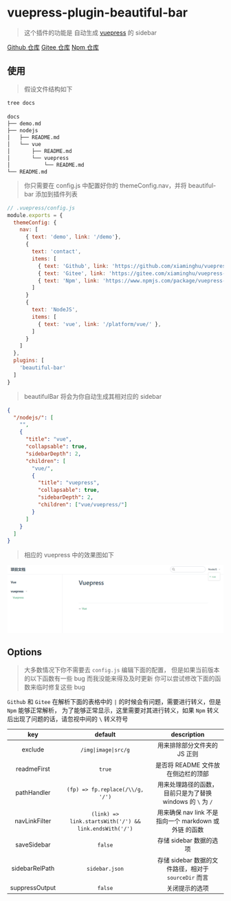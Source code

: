 # vuepress-plugin-beautiful-bar

> 这个插件的功能是 自动生成 [vuepress](https://vuepress.vuejs.org/zh/) 的 sidebar

[Github 仓库](https://github.com/xiaminghu/vuepress-plugin-beautiful-bar)
[Gitee 仓库](https://gitee.com/xiaminghu/vuepress-plugin-beautiful-bar)
[Npm 仓库](https://www.npmjs.com/package/vuepress-plugin-beautiful-bar)

## 使用

> 假设文件结构如下

```shell
tree docs

docs
├── demo.md
├── nodejs
│   ├── README.md
│   └── vue
│       ├── README.md
│       └── vuepress
│           └── README.md
└── README.md
```

> 你只需要在 config.js 中配置好你的 themeConfig.nav，并将 beautiful-bar 添加到插件列表

```javascript
// .vuepress/config.js
module.exports = {
  themeConfig: {
    nav: [
      { text: 'demo', link: '/demo'},
      {
        text: 'contact',
        items: [
          { text: 'Github', link: 'https://github.com/xiaminghu/vuepress-plugin-beautiful-bar' }
          { text: 'Gitee', link: 'https://gitee.com/xiaminghu/vuepress-plugin-beautiful-bar' }
          { text: 'Npm', link: 'https://www.npmjs.com/package/vuepress-plugin-beautiful-bar' }
        ]
      }
      {
        text: 'NodeJS',
        items: [
          { text: 'vue', link: '/platform/vue/' },
        ]
      }
    ]
  },
  plugins: [
    'beautiful-bar'
  ]
}
```

> beautifulBar 将会为你自动生成其相对应的 sidebar

```json
{
  "/nodejs/": [
    "",
    {
      "title": "vue",
      "collapsable": true,
      "sidebarDepth": 2,
      "children": [
        "vue/",
        {
          "title": "vuepress",
          "collapsable": true,
          "sidebarDepth": 2,
          "children": ["vue/vuepress/"]
        }
      ]
    }
  ]
}
```

> 相应的 vuepress 中的效果图如下

![beautiful-bar-multi-level-demo](./img/beautiful-bar-multi-level-demo.png)

## Options

> 大多数情况下你不需要去 `config.js` 编辑下面的配置，
> 但是如果当前版本的以下函数有一些 bug 而我没能来得及及时更新
> 你可以尝试修改下面的函数来临时修复这些 bug

`Github` 和 `Gitee` 在解析下面的表格中的 `|` 的时候会有问题，需要进行转义，但是 `Npm` 能够正常解析，
为了能够正常显示，这里需要对其进行转义，如果 `Npm` 转义后出现了问题的话，请忽视中间的 `\` 转义符号

|      key       |                        default                         |                        description                         |
| :------------: | :----------------------------------------------------: | :--------------------------------------------------------: |
|    exclude     |                  `/img\|image\|src/g`                  |                用来排除部分文件夹的 JS 正则                |
|  readmeFirst   |                         `true`                         |             是否将 README 文件放在侧边栏的顶部             |
|  pathHandler   |            `(fp) => fp.replace(/\\/g, '/')`            | 用来处理路径的函数，目前只是为了替换 windows 的 `\` 为 `/` |
| navLinkFilter  | `(link) => link.startsWith('/') && link.endsWith('/')` |   用来确保 nav link 不是指向一个 markdown 或 外链 的函数   |
|  saveSidebar   |                        `false`                         |                  存储 sidebar 数据的选项                   |
| sidebarRelPath |                     `sidebar.json`                     |    存储 sidebar 数据的文件路径，相对于 `sourceDir` 而言    |
| suppressOutput |                        `false`                         |                       关闭提示的选项                       |
